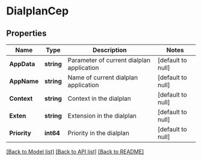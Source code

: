 # DialplanCep

## Properties
Name | Type | Description | Notes
------------ | ------------- | ------------- | -------------
**AppData** | **string** | Parameter of current dialplan application | [default to null]
**AppName** | **string** | Name of current dialplan application | [default to null]
**Context** | **string** | Context in the dialplan | [default to null]
**Exten** | **string** | Extension in the dialplan | [default to null]
**Priority** | **int64** | Priority in the dialplan | [default to null]

[[Back to Model list]](../README.md#documentation-for-models) [[Back to API list]](../README.md#documentation-for-api-endpoints) [[Back to README]](../README.md)



